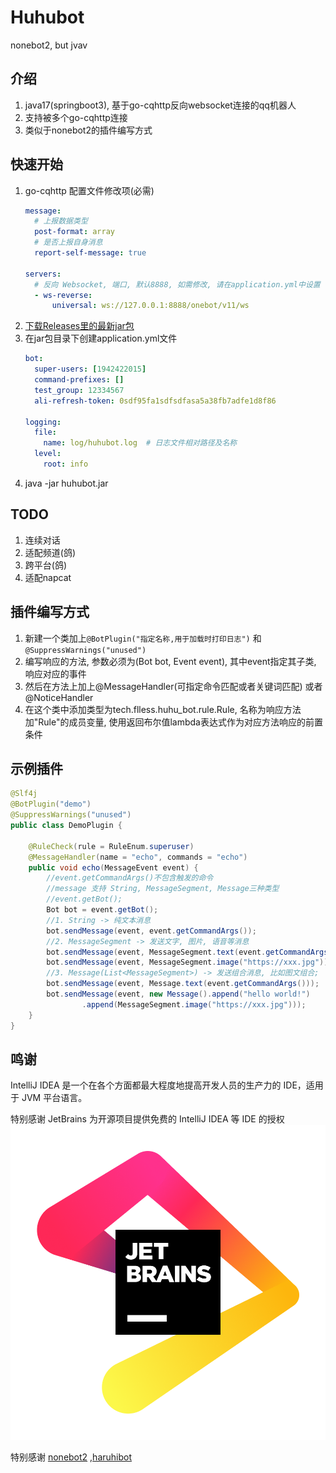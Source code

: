 # Huhubot
nonebot2, but jvav

## 介绍
1. java17(springboot3), 基于go-cqhttp反向websocket连接的qq机器人
2. 支持被多个go-cqhttp连接
3. 类似于nonebot2的插件编写方式

## 快速开始
1. go-cqhttp 配置文件修改项(必需)
    ```yaml
    message:
      # 上报数据类型
      post-format: array
      # 是否上报自身消息
      report-self-message: true
    
    servers:
      # 反向 Websocket, 端口, 默认8888, 如需修改, 请在application.yml中设置
      - ws-reverse:
          universal: ws://127.0.0.1:8888/onebot/v11/ws
    
    ```
2. [下载Releases里的最新jar包](https://github.com/fllessntt/huhu_bot/releases/download/springboot3.16/huhubot-1.0.0.jar)
3. 在jar包目录下创建application.yml文件
    ```yaml
    bot:
      super-users: [1942422015]
      command-prefixes: []
      test_group: 12334567
      ali-refresh-token: 0sdf95fa1sdfsdfasa5a38fb7adfe1d8f86
    
    logging:
      file:
        name: log/huhubot.log  # 日志文件相对路径及名称
      level:
        root: info
    ```
4. java -jar huhubot.jar 

## TODO
1. 连续对话
2. 适配频道(鸽)
3. 跨平台(鸽)
4. 适配napcat


## 插件编写方式
1. 新建一个类加上`@BotPlugin("指定名称,用于加载时打印日志")` 和 `@SuppressWarnings("unused")`
2. 编写响应的方法, 参数必须为(Bot bot, Event event), 其中event指定其子类, 响应对应的事件
3. 然后在方法上加上@MessageHandler(可指定命令匹配或者关键词匹配) 或者 @NoticeHandler
4. 在这个类中添加类型为tech.flless.huhu_bot.rule.Rule, 名称为响应方法加"Rule"的成员变量, 使用返回布尔值lambda表达式作为对应方法响应的前置条件

## 示例插件

```Java
@Slf4j
@BotPlugin("demo")
@SuppressWarnings("unused")
public class DemoPlugin {

    @RuleCheck(rule = RuleEnum.superuser)
    @MessageHandler(name = "echo", commands = "echo")
    public void echo(MessageEvent event) {
        //event.getCommandArgs()不包含触发的命令
        //message 支持 String, MessageSegment, Message三种类型
        //event.getBot();
        Bot bot = event.getBot();
        //1. String -> 纯文本消息
        bot.sendMessage(event, event.getCommandArgs());
        //2. MessageSegment -> 发送文字, 图片, 语音等消息
        bot.sendMessage(event, MessageSegment.text(event.getCommandArgs()));
        bot.sendMessage(event, MessageSegment.image("https://xxx.jpg"));
        //3. Message(List<MessageSegment>) -> 发送组合消息, 比如图文组合;
        bot.sendMessage(event, Message.text(event.getCommandArgs()));
        bot.sendMessage(event, new Message().append("hello world!")
                .append(MessageSegment.image("https://xxx.jpg")));
    }
}
```



## 鸣谢
IntelliJ IDEA 是一个在各个方面都最大程度地提高开发人员的生产力的 IDE，适用于 JVM 平台语言。

特别感谢 JetBrains 为开源项目提供免费的 IntelliJ IDEA 等 IDE 的授权
![JetBrains Logo](jb_beam.png)

特别感谢 [nonebot2](https://github.com/nonebot/nonebot2) ,[haruhibot](https://gitee.com/Lelouch-cc/haruhibot-server)